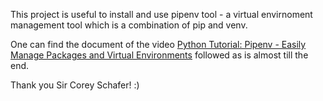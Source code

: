 This project is useful to install and use pipenv tool - a virtual envirnoment management tool which is a combination of pip and venv. 

One can find the document of the video [Python Tutorial: Pipenv - Easily Manage Packages and Virtual Environments](https://youtu.be/zDYL22QNiWk) followed as is almost till the end.

Thank you Sir Corey Schafer! :)



